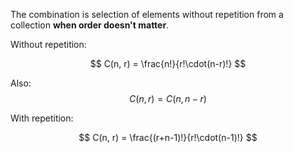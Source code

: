 The combination is selection of elements without repetition from a collection **when order doesn't matter**.


Without repetition:

$$
C(n, r) = \frac{n!}{r!\cdot(n-r)!}
$$

Also:
$$C(n, r) = C(n, n − r)$$

With repetition:

$$
C(n, r) = \frac{(r+n-1)!}{r!\cdot(n-1)!}
$$